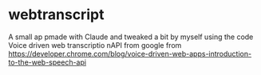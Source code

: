 # webtranscript

A small ap pmade with Claude and tweaked a bit by myself using the code Voice driven web transcriptio nAPI from google  from https://developer.chrome.com/blog/voice-driven-web-apps-introduction-to-the-web-speech-api

